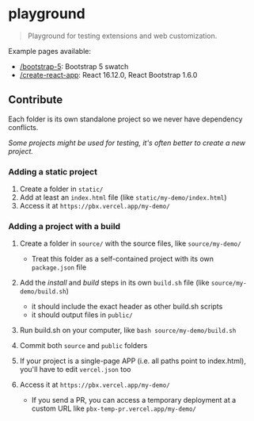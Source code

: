 # playground

> Playground for testing extensions and web customization.

Example pages available:

- [/bootstrap-5](https://pbx.vercel.app/bootstrap-5/): Bootstrap 5 swatch
- [/create-react-app](https://pbx.vercel.app/create-react-app/): React 16.12.0, React Bootstrap 1.6.0

## Contribute

Each folder is its own standalone project so we never have dependency conflicts.

_Some projects might be used for testing, it's often better to create a new project._

### Adding a static project

1. Create a folder in `static/`
1. Add at least an `index.html` file (like `static/my-demo/index.html`)
1. Access it at `https://pbx.vercel.app/my-demo/`

### Adding a project with a build

1. Create a folder in `source/` with the source files, like `source/my-demo/`
   - Treat this folder as a self-contained project with its own `package.json` file
1. Add the _install_ and _build_ steps in its own `build.sh` file (like `source/my-demo/build.sh`)
	- it should include the exact header as other build.sh scripts
	- it should output files in `public/`
3. Run build.sh on your computer, like `bash source/my-demo/build.sh`
4. Commit both `source` and `public` folders

1. If your project is a single-page APP (i.e. all paths point to index.html), you'll have to edit `vercel.json` too
1. Access it at `https://pbx.vercel.app/my-demo/`
   - If you send a PR, you can access a temporary deployment at a custom URL like `pbx-temp-pr.vercel.app/my-demo/`
